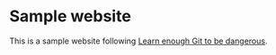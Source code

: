 # Sample website

This is a sample website following [Learn enough Git to be 
dangerous](http://learnenough.com/git-tutorial).
